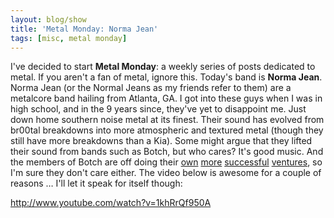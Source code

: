 ```yaml
---
layout: blog/show
title: 'Metal Monday: Norma Jean'
tags: [misc, metal monday]
---
```


I've decided to start **Metal Monday**: a weekly series of posts dedicated to metal. If you aren't a fan of metal, ignore this. Today's band is **Norma Jean**. Norma Jean (or the Normal Jeans as my friends refer to them) are a metalcore band hailing from Atlanta, GA. I got into these guys when I was in high school, and in the 9 years since, they've yet to disappoint me. Just down home southern noise metal at its finest. Their sound has evolved from br00tal breakdowns into more atmospheric and textured metal (though they still have more breakdowns than a Kia). Some might argue that they lifted their sound from bands such as Botch, but who cares? It's good music. And the members of Botch are off doing their [own](http://en.wikipedia.org/wiki/Narrows_(band) "Narrows") [more](http://en.wikipedia.org/wiki/Minus_the_Bear "Minus the Bear") [successful](http://en.wikipedia.org/wiki/Russian_Circles "Russian Circles") [ventures](http://en.wikipedia.org/wiki/These_Arms_Are_Snakes "These Arms Are Snakes"), so I'm sure they don't care either. The video below is awesome for a couple of reasons … I'll let it speak for itself though:

http://www.youtube.com/watch?v=1khRrQf950A
